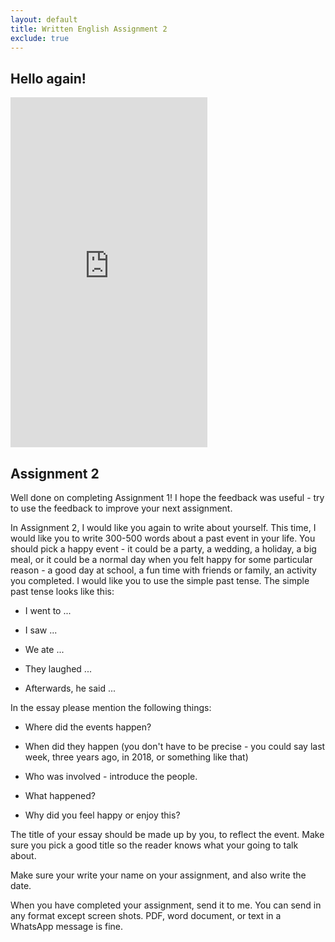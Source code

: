```yaml
---
layout: default
title: Written English Assignment 2
exclude: true
---
```


## Hello again!

<iframe width="315" height="560"
src="https://www.youtube.com/embed/V8wKGhmSjhU"
title="YouTube video player"
frameborder="0"
allow="accelerometer; autoplay; clipboard-write; encrypted-media; gyroscope; picture-in-picture; web-share"
allowfullscreen></iframe>

## Assignment 2

Well done on completing Assignment 1! I hope the feedback was useful - try to use the feedback to improve your next assignment.

In Assignment 2, I would like you again to write about yourself. This time, I would like you to write 300-500 words about a past event in your life. You should pick a happy event - it could be a party, a wedding, a holiday, a big meal, or it could be a normal day when you felt happy for some particular reason - a good day at school, a fun time with friends or family, an activity you completed. I would like you to use the simple past tense. The simple past tense looks like this:

* I went to ...

* I saw ...

* We ate ...

* They laughed ...

* Afterwards, he said ...

In the essay please mention the following things:

* Where did the events happen?

* When did they happen (you don't have to be precise - you could say last week, three years ago, in 2018, or something like that)

* Who was involved - introduce the people.

* What happened?

* Why did you feel happy or enjoy this?

The title of your essay should be made up by you, to reflect the event. Make sure you pick a good title so the reader knows what your going to talk about.

Make sure your write your name on your assignment, and also write the date.

When you have completed your assignment, send it to me. You can send in any format except screen shots. PDF, word document, or text in a WhatsApp message is fine.
